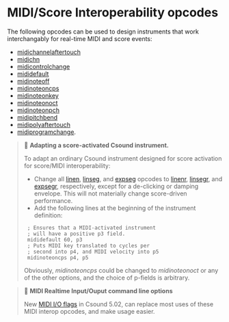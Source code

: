 # **MIDI/Score Interoperability opcodes**

The following opcodes can be used to design instruments that work interchangably for real-time MIDI and score events:

* [midichannelaftertouch](../../opcodes/midichannelaftertouch)
* [midichn](../../opcodes/midichn)
* [midicontrolchange](../../opcodes/midicontrolchange)
* [mididefault](../../opcodes/mididefault)
* [midinoteoff](../../opcodes/midinoteoff)
* [midinoteoncps](../../opcodes/midinoteoncps)
* [midinoteonkey](../../opcodes/midinoteonkey)
* [midinoteonoct](../../opcodes/midinoteonoct)
* [midinoteonpch](../../opcodes/midinoteonpch)
* [midipitchbend](../../opcodes/midipitchbend)
* [midipolyaftertouch](../../opcodes/midipolyaftertouch)
* [midiprogramchange](../../opcodes/midiprogramchange).

> :memo: **Adapting a score-activated Csound instrument.**
>
> To adapt an ordinary Csound instrument designed for score activation for score/MIDI interoperability:
>
> * Change all [linen](../../opcodes/linen), [linseg](../../opcodes/linseg), and [expseg](../../opcodes/expseg) opcodes to [linenr](../../opcodes/linenr), [linsegr](../../opcodes/linsegr), and [expsegr](../../opcodes/expsegr), respectively, except for a de-clicking or damping envelope. This will not materially change score-driven performance.
> * Add the following lines at the beginning of the instrument definition:
> ``` csound-orc
>  ; Ensures that a MIDI-activated instrument
>  ; will have a positive p3 field.
>  mididefault 60, p3 
>  ; Puts MIDI key translated to cycles per
>  ; second into p4, and MIDI velocity into p5
>  midinoteoncps p4, p5
> ```
> Obviously, _midinoteoncps_ could be changed to _midinoteonoct_ or any of the other options, and the choice of p-fields is arbitrary.


> :memo: **MIDI Realtime Input/Ouput command line options**
>
> New [MIDI I/O flags](../../command) in Csound 5.02, can replace most uses of these MIDI interop opcodes, and make usage easier.
